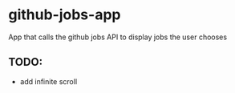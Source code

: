 # github-jobs-app
App that calls the github jobs API to display jobs the user chooses 

## TODO: 
  * add infinite scroll 
